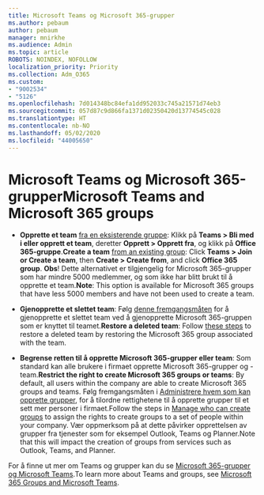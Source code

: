 ```yaml
---
title: Microsoft Teams og Microsoft 365-grupper
ms.author: pebaum
author: pebaum
manager: mnirkhe
ms.audience: Admin
ms.topic: article
ROBOTS: NOINDEX, NOFOLLOW
localization_priority: Priority
ms.collection: Adm_O365
ms.custom:
- "9002534"
- "5126"
ms.openlocfilehash: 7d014348bc84efa1dd952033c745a21571d74eb3
ms.sourcegitcommit: 057d87c9d866fa1371d02350420d13774545c028
ms.translationtype: HT
ms.contentlocale: nb-NO
ms.lasthandoff: 05/02/2020
ms.locfileid: "44005650"
---
```

# <a name="microsoft-teams-and-microsoft-365-groups"></a><span data-ttu-id="5fbc6-102">Microsoft Teams og Microsoft 365-grupper</span><span class="sxs-lookup"><span data-stu-id="5fbc6-102">Microsoft Teams and Microsoft 365 groups</span></span>

- <span data-ttu-id="5fbc6-103">**Opprette et team** [fra en eksisterende gruppe](https://support.microsoft.com/nb-NO/office/create-a-team-from-an-existing-group-24ec428e-40d7-4a1a-ab87-29be7d145865):  Klikk på **Teams > Bli med i eller opprett et team**, deretter **Opprett  > Opprett fra**, og klikk på **Office 365-gruppe**.</span><span class="sxs-lookup"><span data-stu-id="5fbc6-103">**Create a team** [from an existing group](https://support.microsoft.com/nb-NO/office/create-a-team-from-an-existing-group-24ec428e-40d7-4a1a-ab87-29be7d145865):  Click **Teams > Join or Create a team**, then **Create  > Create from**, and click **Office 365 group**.</span></span> <span data-ttu-id="5fbc6-104">**Obs**! Dette alternativet er tilgjengelig for Microsoft 365-grupper som har mindre 5000 medlemmer, og som ikke har blitt brukt til å opprette et team.</span><span class="sxs-lookup"><span data-stu-id="5fbc6-104">**Note**: This option is available for Microsoft 365 groups that have less 5000 members and have not been used to create a team.</span></span>

- <span data-ttu-id="5fbc6-105">**Gjenopprette et slettet team**: Følg [denne fremgangsmåten](https://docs.microsoft.com/microsoftteams/archive-or-delete-a-team#restore-a-deleted-team) for å gjenopprette et slettet team ved å gjenopprette Microsoft 365-gruppen som er knyttet til teamet.</span><span class="sxs-lookup"><span data-stu-id="5fbc6-105">**Restore a deleted team**: Follow [these steps](https://docs.microsoft.com/microsoftteams/archive-or-delete-a-team#restore-a-deleted-team) to restore a deleted team by restoring the Microsoft 365 group associated with the team.</span></span>

- <span data-ttu-id="5fbc6-106">**Begrense retten til å opprette Microsoft 365-grupper eller team**: Som standard kan alle brukere i firmaet opprette Microsoft 365-grupper og -team.</span><span class="sxs-lookup"><span data-stu-id="5fbc6-106">**Restrict the right to create Microsoft 365 groups or teams**: By default, all users within the company are able to create Microsoft 365 groups and teams.</span></span>  <span data-ttu-id="5fbc6-107">Følg fremgangsmåten i [Administrere hvem som kan opprette grupper](https://support.office.com/article/Manage-who-can-create-Office-365-Groups-4c46c8cb-17d0-44b5-9776-005fced8e618), for å tilordne rettighetene til å opprette grupper til et sett mer personer i firmaet.</span><span class="sxs-lookup"><span data-stu-id="5fbc6-107">Follow the steps in [Manage who can create groups](https://support.office.com/article/Manage-who-can-create-Office-365-Groups-4c46c8cb-17d0-44b5-9776-005fced8e618) to assign the rights to create groups to a set of people within your company.</span></span> <span data-ttu-id="5fbc6-108">Vær oppmerksom på at dette påvirker opprettelsen av grupper fra tjenester som for eksempel Outlook, Teams og Planner.</span><span class="sxs-lookup"><span data-stu-id="5fbc6-108">Note that this will impact the creation of groups from services such as Outlook, Teams, and Planner.</span></span>

<span data-ttu-id="5fbc6-109">For å finne ut mer om Teams og grupper kan du se [Microsoft 365-grupper og Microsoft Teams](https://docs.microsoft.com/microsoftteams/office-365-groups).</span><span class="sxs-lookup"><span data-stu-id="5fbc6-109">To learn more about Teams and groups, see [Microsoft 365 Groups and Microsoft Teams](https://docs.microsoft.com/microsoftteams/office-365-groups).</span></span>
